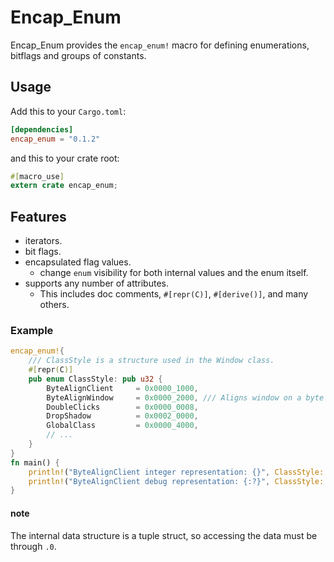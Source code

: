 # Encap_Enum
Encap_Enum provides the `encap_enum!` macro for defining enumerations, bitflags and groups of constants.

## Usage
Add this to your `Cargo.toml`:
```toml
[dependencies]
encap_enum = "0.1.2"
```
and this to your crate root:
```rust
#[macro_use]
extern crate encap_enum;
```

## Features
- iterators.
- bit flags.
- encapsulated flag values.
  - change `enum` visibility for both internal values and the enum itself.
- supports any number of attributes.
  - This includes doc comments, `#[repr(C)]`, `#[derive()]`, and many others.

### Example
```rust
encap_enum!{
    /// ClassStyle is a structure used in the Window class.
    #[repr(C)]
    pub enum ClassStyle: pub u32 {
        ByteAlignClient     = 0x0000_1000,
        ByteAlignWindow     = 0x0000_2000, /// Aligns window on a byte boundary.
        DoubleClicks        = 0x0000_0008,
        DropShadow          = 0x0002_0000,
        GlobalClass         = 0x0000_4000,
        // ...
    }
}
fn main() {
    println!("ByteAlignClient integer representation: {}", ClassStyle::ByteAlignClient.0);
    println!("ByteAlignClient debug representation: {:?}", ClassStyle::ByteAlignClient);
}
```
#### note
The internal data structure is a tuple struct, so accessing the data must be through `.0`.
